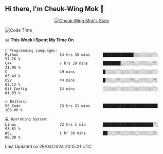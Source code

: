 ## Hi there, I'm Cheuk-Wing Mok 👋

<!--
**mozro0327/mozro0327** is a ✨ _special_ ✨ repository because its `README.md` (this file) appears on your GitHub profile.

Here are some ideas to get you started:

- 🔭 I’m currently working on ...
- 🌱 I’m currently learning ...
- 👯 I’m looking to collaborate on ...
- 🤔 I’m looking for help with ...
- 💬 Ask me about ...
- 📫 How to reach me: ...
- 😄 Pronouns: ...
- ⚡ Fun fact: ...
-->

<p align="center">
  <a href="https://github.com/mozro0327" class="rich-diff-level-one">
    <img src="https://github-readme-stats.vercel.app/api?username=mozro0327&title_color=333&text_color=777" alt="Cheuk-Wing Mok's Stats" >
    <!-- &hide=issues
    <img src="https://github-readme-stats.vercel.app/api?username=mozro0327&hide=issues&title_color=333&text_color=777" alt="Cheuk-Wing Mok's Stats" >
    -->
  </a>
</p>

<!--START_SECTION:waka-->
![Code Time](http://img.shields.io/badge/Code%20Time-2%2C543%20hrs%2027%20mins-blue)

📊 **This Week I Spent My Time On** 

```text
💬 Programming Languages: 
Python                   13 hrs 35 mins      ██████████████░░░░░░░░░░░   57.76 % 
C++                      7 hrs 30 mins       ████████░░░░░░░░░░░░░░░░░   31.95 % 
C                        49 mins             █░░░░░░░░░░░░░░░░░░░░░░░░   03.49 % 
CSV                      44 mins             █░░░░░░░░░░░░░░░░░░░░░░░░   03.12 % 
Git Config               14 mins             ░░░░░░░░░░░░░░░░░░░░░░░░░   01.03 % 

🔥 Editors: 
VS Code                  23 hrs 31 mins      █████████████████████████   100.00 % 

💻 Operating System: 
Linux                    22 hrs 1 min        ███████████████████████░░   93.61 % 
WSL                      1 hr 30 mins        ██░░░░░░░░░░░░░░░░░░░░░░░   06.39 % 
```


 Last Updated on 28/04/2024 20:15:21 UTC
<!--END_SECTION:waka-->
